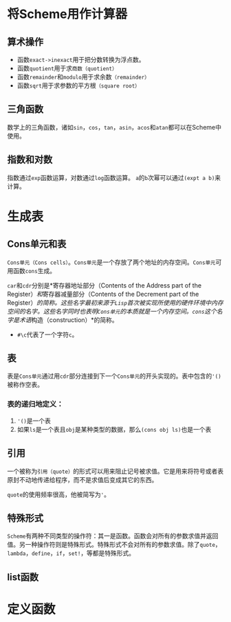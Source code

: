 # 将Scheme用作计算器

## 算术操作

- 函数`exact->inexact`用于把分数转换为浮点数。
- 函数`quotient`用于求`商数（quotient）`
- 函数`remainder`和`modulo`用于求余数`（remainder）`
- 函数`sqrt`用于求参数的平方根`（square root）`

## 三角函数

数学上的三角函数，诸如`sin`，`cos`，`tan`，`asin`，`acos`和`atan`都可以在Scheme中使用。

## 指数和对数

指数通过`exp`函数运算，对数通过`log`函数运算。
`a`的`b`次幂可以通过`(expt a b)`来计算。

# 生成表

## Cons单元和表

`Cons单元（Cons cells）`。`Cons单元`是一个存放了两个地址的内存空间。`Cons单元`可用函数`cons`生成。

`car`和`cdr`分别是*寄存器地址部分（Contents of the Address part of the Register）*和*寄存器减量部分（Contents of the Decrement part of the Register）*的简称。这些名字最初来源于`Lisp`首次被实现所使用的硬件环境中内存空间的名字。这些名字同时也表明`Cons单元`的本质就是一个内存空间。`cons`这个名字是术语*构造（construction）*的简称。

- `#\c`代表了一个字符`c`。

## 表

表是`Cons单元`通过用`cdr`部分连接到下一个`Cons单元`的开头实现的。表中包含的`'()`被称作空表。

### 表的递归地定义：

1. `'()`是一个表
1. 如果`ls`是一个表且`obj`是某种类型的数据，那么`(cons obj ls)`也是一个表

## 引用

一个被称为`引用（quote）`的形式可以用来阻止记号被求值。它是用来将符号或者表原封不动地传递给程序，而不是求值后变成其它的东西。

`quote`的使用频率很高，他被简写为`'`。

## 特殊形式

`Scheme`有两种不同类型的操作符：其一是函数。函数会对所有的参数求值并返回值。另一种操作符则是特殊形式。特殊形式不会对所有的参数求值。除了`quote`，`lambda`，`define`，`if`，`set!`，等都是特殊形式。

## list函数

# 定义函数
